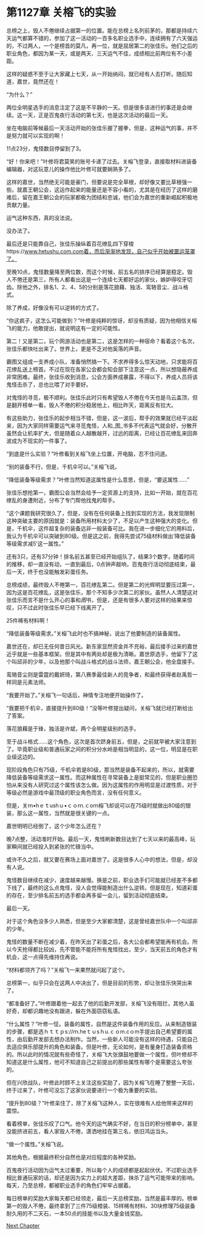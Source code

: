 # 第1127章 关榕飞的实验

总榜之上，毁人不倦继续占据第一的位置。能在总榜上名列前茅的，那都是持续六天运气都算不错的，参加了这一活动的一百多名职业选手中，连续拥有了六天强运的，不过两人，一个是榜首的莫凡，再一位，就是屈居第二的张佳乐。他们之后的职业角色，都因为某一天，或是两天、三天运气不佳，成绩相比前两位有不小差距。

这样的疑惑不至于让大家藏上七天，从一开始纳闷，就已经有人去打听。随后知道，嘉世，竟然还在！

“为什么？”

两位全明星选手的消息注定了这是不平静的一天。但是很多该进行的事还是会继续。这一天，正是百鬼夜行活动的第七天，也是这次活动的最后一天。

坐在电脑前等候最后一天活动开始的张佳乐握了握拳，但是，这种运气的事，并不是努力就可以实现的啊！

11点23分，鬼怪数目停留到了3。

“好！你来吧！”叶修将君莫笑的账号卡递了过去。关榕飞登录，直接取材料进装备编辑器，对这玩意儿的操作他比叶修可就要娴熟多了。

这样的嘉世，当然绝无可能是豪门，但要说是完全草根，却好像又要比草根强一些。就嘉王朝公会，这运作起来的能量还是不容小看的，尤其是在经历了这样的磨难后，留在嘉王朝公会的玩家都极为团结和忠诚，他们会为嘉世的重新崛起积极地贡献力量。

运气这种东西，真的没法说。

没办法了。

最后还是只能靠自己，张佳乐操纵着百花缭乱四下穿梭https://www.hetushu.com.com着，而后渐渐地发现，自己似乎开始被噩运笼罩了。

至晚10点，鬼怪数量降至两位数，而这个时候，前五名的排序已经算是稳定。毁人不倦还是第三，所有人都看出这是一个连续七天都好运的家伙，嫉妒得咬牙切齿。除他之外，排名1、2、4、5的分别是落花狼藉、独活、鸾辂音尘、战斗格式。

除了养成，好像没有可以逆转的方式了。

“你这疯子，这怎么可能做到？”叶修是纯粹的惊讶，却没有质疑，因为他相信关榕飞的能力，他敢提出，就说明这有一定的可能性。

第二！又是第二，玩个网游活动也是第二，这是怎样的一种宿命？看着这个名次，张佳乐都快吐出来了。世界上，更是不乏对他奚落的声音。

霸图又组成一支养成小队，准备悄然搞一下。不求养得多么惊天动地，只求能将百花缭乱送上榜首。不过在现在各家公会都会知会部下注意这一点，所以想隐蔽养成非常困难。最终，张佳乐收到消息，公会方面养成暴露，不得以下，养成人员将该鬼怪击杀了，总也比喂了对手要好。

对鬼怪的寻觅，极不顺利。张佳乐此时只有希望毁人不倦在今天也是乌云盖顶，但是翻开榜单一看，毁人不倦的积分稳居他上，相比昨天，距离反有拉大。

有这些助力，张佳乐的起步相当不错，但是，这一波后，帮手的效果就已经平淡起来，因为大家同样需要运气来寻觅鬼怪，人和_图_书多不代表运气就会好，分散开虽然会让机率扩大，但是随着众人越散越开，过远的距离，已经让百花缭乱来回奔波成为不现实的一件事了。

“到底是什么实验？”叶修看到关榕飞坐上位置，开电脑，忍不住问道。

“别的装备不行，但是，千机伞可以。”关榕飞说。

“降低装备等级需求？”叶修当然知道这属性是什么意思，但是，“要这属性……”

张佳乐想抢第一，霸图公会当然会给予一定资源上的支持，比如一开始，就在百花缭乱的身遭附近，分布了专门帮他找鬼的帮手。

“这个课题我研究很久了，但是，没有在任何装备上找到实现的方法，我发现限制这种突破主要的原因就是：装备所用材料太少了，不足以产生这种强大的变化。但是，千机伞，这件超复杂的装备远非一般装备可比。我在进一步细化它的用料后，我认为千机伞可以突破到80级。但是这之前，我得先尝试75级材料做出‘降低装备等级需求减5’这一属性。”

还有3只，还有37分钟！排名前五甚至已经开始组队了，结果3个数字，随着时间的推移，却一直没有动，一直到最后，0点钟声敲响，百鬼夜行活动彻底结束，最后一天，终于也没能触发彩蛋任务。

总榜成绩，最终毁人不倦第一，百花缭乱第二。但是第二的光辉明显要压过第一，因为这是百花缭乱，这是张佳乐，那个不知多少次第二的家伙。虽然人人清楚这对张佳乐而言不是什么开心的事和*图*书，但是，还是有很多人要对这样的结果来惊叹，只不过此时张佳乐早已经下线离开了。

25件稀有材料啊！

“降低装备等级需求。”关榕飞此时也不搞神秘，说出了他要制造的装备属性。

嘉世还在，却已无任何昔日风光。新东家显然资金并不充裕，最后接手过来的嘉世近乎就是一些基本框架。但是其中有两处却是极为清晰。嘉世原选手，他留下了这个叫邱非的少年，以及他那个叫战斗格式的战斗法师，嘉王朝公会，他全盘接手。

鸾辂音尘则是雷霆的戴妍琦，第八赛季最佳新人的竞争者，和最终获得者赵禹哲一样同是元素法师。

“我要开始了。”关榕飞一句话后，神情专注地便开始操作了。

“我要把千机伞，直接提升到80级！”没等叶修提出疑问，关榕飞就已经打断给出了答案。

落花狼藉是于锋，独活是许斌，两个全明星级别的选手。

至于战斗格式……这个角色，这次是首次跻身前五，但是，之前就早被大家注意到了。毕竟职业级和普通玩家之间的积分分水岭是相当明显的，这一位，明显是在职业级这边的。

现阶段角色只有75级，千机伞若是80级，那当然是装备不起来的，所以，就需要降低装备等级需求这一属性。而这种属性在寻常装备上是挺常见的，但是职业圈恐怕从来没有人研究过这个属性该怎么做。因为这属性的作用明显是过渡性质，对于等级必然是游戏中最顶级的职业角色而言，没有任何意义。

但是，关ｍ•hｅｔushｕ•ｃｏｍ.ｃoｍ榕飞却说可以在75级时就做出80级的银装，那么这一属性，当然就是很关键的一点。

嘉世明明已经倒了，这个少年怎么还在？

晚7点整，活动准时开始。最后一天，鬼怪刷新数目达到了七天以来的最高峰，玩家瞬间就已经投入到紧张的忙碌当中。

或许不久之后，就又要在赛场上面对嘉世了。这是很多人心中的想法，但是，却没有人说。

鬼怪数目继续在减少，速度越来越慢。换是之前，职业选手们可能就已经差不多都下线了，最终的这么点鬼怪，没人会觉得能制造出什么逆转。但是现在，知道彩蛋的存在，至少排名前五的选手都会再多留一会儿，留到活动彻底结束。

最后一天。

对于这个角色没多少人熟悉，但是至少大家都清楚，这是曾经嘉世队中一个叫邱非的少年。

鬼怪的数量不断在减少着，在昨天出了彩蛋之后，各大公会都希望能再有机会。所以今天抢得都比较凶，先不管能不能将所有鬼怪找出，至少，当天前五的角色才有机会，这一点得先维持住再说。

“材料都领齐了吗？”关榕飞一来果然就问起了这个。

总榜第一，似乎只会在这两人中决出了，但是目前的形势，却让张佳乐快哭出来了。

“都准备好了。”叶修跟着他一起去了他的后勤开发部，关榕飞没有阻拦，其他人虽好奇，却都识趣地没有跟进，躲在外面窃窃私语。

“什么属性？”叶修一怔。装备的属性，自然是这件装备作用的反应。从来制造银装的步骤，都是选ｈｔｔｐs://ｍ.heｔｕsｈu.ｃｏm.cｏm手提出自己希望要的属性，由后勤开发部去想办法制作。当然，一些新人可能没有这样的待遇，只能自己去适应俱乐部提升的角色和装备。但是叶修，无论如何，是有量身打造装备资格的。所以此时的情况就有些奇怪了，关榕飞大张旗鼓地要做一个属性，但叶修却不知道这是什么属性，他可不知道自己之前提出的那些属性有哪个是需要这么夸张的。

但在兴欣战队，叶修此时顾不上关注这些奖励了，因为关榕飞在睡了整整一天后，终于过来了，叶修可没忘了这家伙说要进行一个极为重要的实验。

“提升到80级？”叶修呆住了，除了关榕飞这种人，实在很难有人给他带来这样的震惊。

看着榜单，张佳乐叹了口气。他今天的运气确实不好，在当日的积分榜单中，甚至没能挤进前五，看人家毁人不倦，潇洒地挂在第三名，依旧鸿运当头。

“做一个属性。”关榕飞说。

其他角色，根据最终积分自然也是对应程度的各种奖励。

百鬼夜行活动因为运气太过重要，所以每个人的成绩都是起起伏伏。不过职业选手相比普通玩家的话，却还是因为实力上的超大差距，抹杀了运气可能带来的影响。每天，乃至总榜，都被职业选手的角色们牢牢占据着。

每日榜单的奖励大家每天都已经领走，最后一天总榜奖励，当然是最丰厚的。榜单第一的毁人不倦，最终拿到了三件75级橙装、15样稀有材料、30块修理75级装备耐久用的不二天石，一本50点的技能书以及大量金钱奖励。



[Next Chapter](%E7%AC%AC1128%E7%AB%A0%20%E6%98%94%E6%97%A5%E9%98%9F%E5%8F%8B.md)